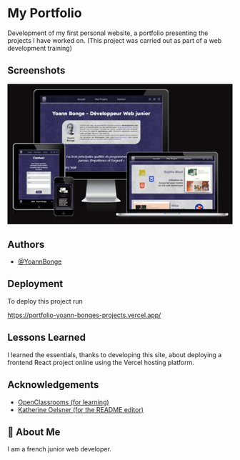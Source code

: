 # My Portfolio

Development of my first personal website, a portfolio presenting the projects I have worked on. (This project was carried out as part of a web development training)

## Screenshots

![Responsive-Illustration](https://github.com/yoannBonge/Portfolio/blob/main/public/responsive-illustration-portfolio.webp)

## Authors

- [@YoannBonge](https://www.github.com/yoannBonge)

## Deployment

To deploy this project run

https://portfolio-yoann-bonges-projects.vercel.app/

## Lessons Learned

I learned the essentials, thanks to developing this site, about deploying a frontend React project online using the Vercel hosting platform.

## Acknowledgements

- [OpenClassrooms (for learning)](https://openclassrooms.com/fr/)
- [Katherine Oelsner (for the README editor)](https://github.com/octokatherine)

## 🚀 About Me

I am a french junior web developer.
